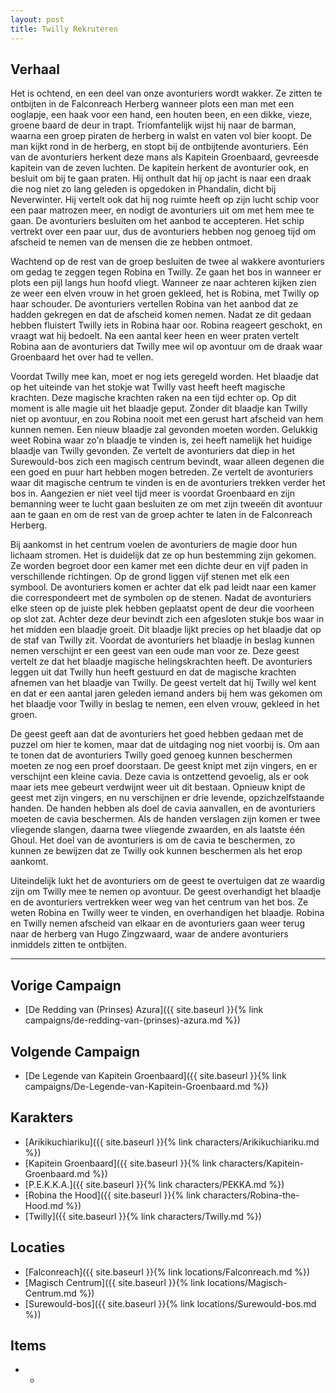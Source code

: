 ```yaml
---
layout: post
title: Twilly Rekruteren
---
```


## Verhaal
Het is ochtend, en een deel van onze avonturiers wordt wakker. Ze zitten te ontbijten in de Falconreach Herberg wanneer plots een man met een ooglapje, een haak voor een hand, een houten been, en een dikke, vieze, groene baard de deur in trapt. Triomfantelijk wijst hij naar de barman, waarna een groep piraten de herberg in walst en vaten vol bier koopt. De man kijkt rond in de herberg, en stopt bij de ontbijtende avonturiers. Eén van de avonturiers herkent deze mans als Kapitein Groenbaard, gevreesde kapitein van de zeven luchten. De kapitein herkent de avonturier ook, en besluit om bij te gaan praten. Hij onthult dat hij op jacht is naar een draak die nog niet zo lang geleden is opgedoken in Phandalin, dicht bij Neverwinter. Hij vertelt ook dat hij nog ruimte heeft op zijn lucht schip voor een paar matrozen meer, en nodigt de avonturiers uit om met hem mee te gaan. De avonturiers besluiten om het aanbod te accepteren. Het schip vertrekt over een paar uur, dus de avonturiers hebben nog genoeg tijd om afscheid te nemen van de mensen die ze hebben ontmoet.

Wachtend op de rest van de groep besluiten de twee al wakkere avonturiers om gedag te zeggen tegen Robina en Twilly. Ze gaan het bos in wanneer er plots een pijl langs hun hoofd vliegt. Wanneer ze naar achteren kijken zien ze weer een elven vrouw in het groen gekleed, het is Robina, met Twilly op haar schouder. De avonturiers vertellen Robina van het aanbod dat ze hadden gekregen en dat de afscheid komen nemen. Nadat ze dit gedaan hebben fluistert Twilly iets in Robina haar oor. Robina reageert geschokt, en vraagt wat hij bedoelt. Na een aantal keer heen en weer praten vertelt Robina aan de avonturiers dat Twilly mee wil op avontuur om de draak waar Groenbaard het over had te vellen.

Voordat Twilly mee kan, moet er nog iets geregeld worden. Het blaadje dat op het uiteinde van het stokje wat Twilly vast heeft heeft magische krachten. Deze magische krachten raken na een tijd echter op. Op dit moment is alle magie uit het blaadje geput. Zonder dit blaadje kan Twilly niet op avontuur, en zou Robina nooit met een gerust hart afscheid van hem kunnen nemen. Een nieuw blaadje zal gevonden moeten worden. Gelukkig weet Robina waar zo'n blaadje te vinden is, zei heeft namelijk het huidige blaadje van Twilly gevonden. Ze vertelt de avonturiers dat diep in het Surewould-bos zich een magisch centrum bevindt, waar alleen degenen die een goed en puur hart hebben mogen betreden. Ze vertelt de avonturiers waar dit magische centrum te vinden is en de avonturiers trekken verder het bos in. Aangezien er niet veel tijd meer is voordat Groenbaard en zijn bemanning weer te lucht gaan besluiten ze om met zijn tweeën dit avontuur aan te gaan en om de rest van de groep achter te laten in de Falconreach Herberg.

Bij aankomst in het centrum voelen de avonturiers de magie door hun lichaam stromen. Het is duidelijk dat ze op hun bestemming zijn gekomen. Ze worden begroet door een kamer met een dichte deur en vijf paden in verschillende richtingen. Op de grond liggen vijf stenen met elk een symbool. De avonturiers komen er achter dat elk pad leidt naar een kamer die correspondeert met de symbolen op de stenen. Nadat de avonturiers elke steen op de juiste plek hebben geplaatst opent de deur die voorheen op slot zat. Achter deze deur bevindt zich een afgesloten stukje bos waar in het midden een blaadje groeit. Dit blaadje lijkt precies op het blaadje dat op de staf van Twilly zit. Voordat de avonturiers het blaadje in beslag kunnen nemen verschijnt er een geest van een oude man voor ze. Deze geest vertelt ze dat het blaadje magische helingskrachten heeft. De avonturiers leggen uit dat Twilly hun heeft gestuurd en dat de magische krachten afnemen van het blaadje van Twilly. De geest vertelt dat hij Twilly wel kent en dat er een aantal jaren geleden iemand anders bij hem was gekomen om het blaadje voor Twilly in beslag te nemen, een elven vrouw, gekleed in het groen.

De geest geeft aan dat de avonturiers het goed hebben gedaan met de puzzel om hier te komen, maar dat de uitdaging nog niet voorbij is. Om aan te tonen dat de avonturiers Twilly goed genoeg kunnen beschermen moeten ze nog een proef doorstaan. De geest knipt met zijn vingers, en er verschijnt een kleine cavia. Deze cavia is ontzettend gevoelig, als er ook maar iets mee gebeurt verdwijnt weer uit dit bestaan. Opnieuw knipt de geest met zijn vingers, en nu verschijnen er drie levende, opzichzelfstaande handen. De handen hebben als doel de cavia aanvallen, en de avonturiers moeten de cavia beschermen. Als de handen verslagen zijn komen er twee vliegende slangen, daarna twee vliegende zwaarden, en als laatste één Ghoul. Het doel van de avonturiers is om de cavia te beschermen, zo kunnen ze bewijzen dat ze Twilly ook kunnen beschermen als het erop aankomt.

Uiteindelijk lukt het de avonturiers om de geest te overtuigen dat ze waardig zijn om Twilly mee te nemen op avontuur. De geest overhandigt het blaadje en de avonturiers vertrekken weer weg van het centrum van het bos. Ze weten Robina en Twilly weer te vinden, en overhandigen het blaadje. Robina en Twilly nemen afscheid van elkaar en de avonturiers gaan weer terug naar de herberg van Hugo Zingzwaard, waar de andere avonturiers inmiddels zitten te ontbijten.

---

## Vorige Campaign
* [De Redding van (Prinses) Azura]({{ site.baseurl }}{% link campaigns/de-redding-van-(prinses)-azura.md %})

## Volgende Campaign
* [De Legende van Kapitein Groenbaard]({{ site.baseurl }}{% link campaigns/De-Legende-van-Kapitein-Groenbaard.md %})

## Karakters
* [Arikikuchiariku]({{ site.baseurl }}{% link characters/Arikikuchiariku.md %})
* [Kapitein Groenbaard]({{ site.baseurl }}{% link characters/Kapitein-Groenbaard.md %})
* [P.E.K.K.A.]({{ site.baseurl }}{% link characters/PEKKA.md %})
* [Robina the Hood]({{ site.baseurl }}{% link characters/Robina-the-Hood.md %})
* [Twilly]({{ site.baseurl }}{% link characters/Twilly.md %})

## Locaties
* [Falconreach]({{ site.baseurl }}{% link locations/Falconreach.md %})
* [Magisch Centrum]({{ site.baseurl }}{% link locations/Magisch-Centrum.md %})
* [Surewould-bos]({{ site.baseurl }}{% link locations/Surewould-bos.md %})

## Items
* -